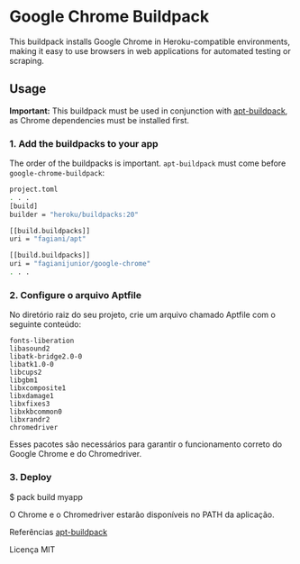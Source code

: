 # Google Chrome Buildpack

This buildpack installs Google Chrome in Heroku-compatible environments, making it easy to use browsers in web applications for automated testing or scraping.

## Usage

**Important:** This buildpack must be used in conjunction with [apt-buildpack](https://github.com/fagiani/apt-buildpack/), as Chrome dependencies must be installed first.

### 1. Add the buildpacks to your app
The order of the buildpacks is important. `apt-buildpack` must come before `google-chrome-buildpack`:

```sh
project.toml
. . .
[build]
builder = "heroku/buildpacks:20"

[[build.buildpacks]]
uri = "fagiani/apt"

[[build.buildpacks]]
uri = "fagianijunior/google-chrome"
. . .
```
### 2. Configure o arquivo Aptfile
No diretório raiz do seu projeto, crie um arquivo chamado Aptfile com o seguinte conteúdo:

```
fonts-liberation
libasound2
libatk-bridge2.0-0
libatk1.0-0
libcups2
libgbm1
libxcomposite1
libxdamage1
libxfixes3
libxkbcommon0
libxrandr2
chromedriver
```
Esses pacotes são necessários para garantir o funcionamento correto do Google Chrome e do Chromedriver.

### 3. Deploy
$ pack build myapp 

O Chrome e o Chromedriver estarão disponíveis no PATH da aplicação.

Referências
[apt-buildpack](https://github.com/fagiani/apt-buildpack/)

Licença
MIT
